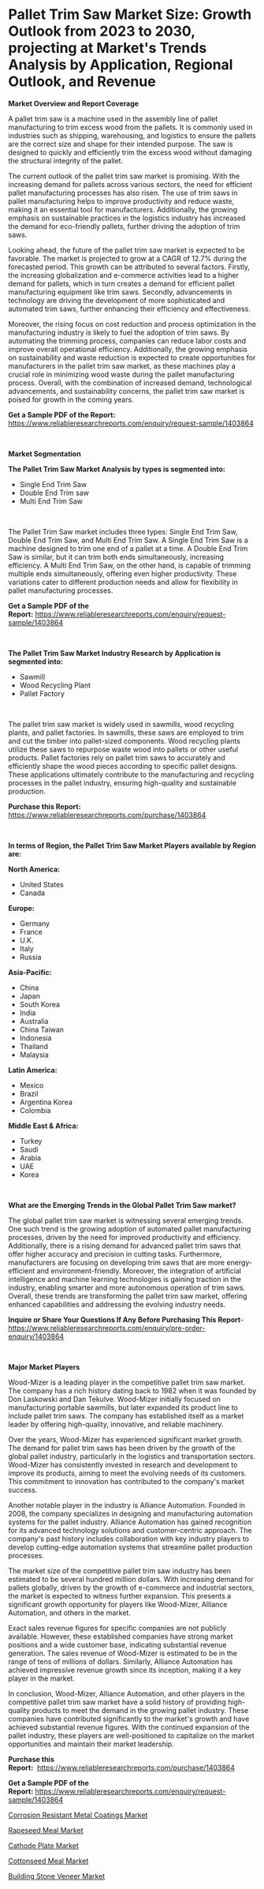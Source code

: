 <p><h1>Pallet Trim Saw Market Size: Growth Outlook from 2023 to 2030, projecting at Market's Trends Analysis by Application, Regional Outlook, and Revenue</h1></p><p><strong>Market Overview and Report Coverage</strong></p>
<p><p>A pallet trim saw is a machine used in the assembly line of pallet manufacturing to trim excess wood from the pallets. It is commonly used in industries such as shipping, warehousing, and logistics to ensure the pallets are the correct size and shape for their intended purpose. The saw is designed to quickly and efficiently trim the excess wood without damaging the structural integrity of the pallet.</p><p>The current outlook of the pallet trim saw market is promising. With the increasing demand for pallets across various sectors, the need for efficient pallet manufacturing processes has also risen. The use of trim saws in pallet manufacturing helps to improve productivity and reduce waste, making it an essential tool for manufacturers. Additionally, the growing emphasis on sustainable practices in the logistics industry has increased the demand for eco-friendly pallets, further driving the adoption of trim saws.</p><p>Looking ahead, the future of the pallet trim saw market is expected to be favorable. The market is projected to grow at a CAGR of 12.7% during the forecasted period. This growth can be attributed to several factors. Firstly, the increasing globalization and e-commerce activities lead to a higher demand for pallets, which in turn creates a demand for efficient pallet manufacturing equipment like trim saws. Secondly, advancements in technology are driving the development of more sophisticated and automated trim saws, further enhancing their efficiency and effectiveness.</p><p>Moreover, the rising focus on cost reduction and process optimization in the manufacturing industry is likely to fuel the adoption of trim saws. By automating the trimming process, companies can reduce labor costs and improve overall operational efficiency. Additionally, the growing emphasis on sustainability and waste reduction is expected to create opportunities for manufacturers in the pallet trim saw market, as these machines play a crucial role in minimizing wood waste during the pallet manufacturing process. Overall, with the combination of increased demand, technological advancements, and sustainability concerns, the pallet trim saw market is poised for growth in the coming years.</p></p>
<p><strong>Get a Sample PDF of the Report:</strong> <a href="https://www.reliableresearchreports.com/enquiry/request-sample/1403864">https://www.reliableresearchreports.com/enquiry/request-sample/1403864</a></p>
<p>&nbsp;</p>
<p><strong>Market Segmentation</strong></p>
<p><strong>The Pallet Trim Saw Market Analysis by types is segmented into:</strong></p>
<p><ul><li>Single End Trim Saw</li><li>Double End Trim saw</li><li>Multi End Trim Saw</li></ul></p>
<p>&nbsp;</p>
<p><p>The Pallet Trim Saw market includes three types: Single End Trim Saw, Double End Trim Saw, and Multi End Trim Saw. A Single End Trim Saw is a machine designed to trim one end of a pallet at a time. A Double End Trim Saw is similar, but it can trim both ends simultaneously, increasing efficiency. A Multi End Trim Saw, on the other hand, is capable of trimming multiple ends simultaneously, offering even higher productivity. These variations cater to different production needs and allow for flexibility in pallet manufacturing processes.</p></p>
<p><strong>Get a Sample PDF of the Report:</strong>&nbsp;<a href="https://www.reliableresearchreports.com/enquiry/request-sample/1403864">https://www.reliableresearchreports.com/enquiry/request-sample/1403864</a></p>
<p>&nbsp;</p>
<p><strong>The Pallet Trim Saw Market Industry Research by Application is segmented into:</strong></p>
<p><ul><li>Sawmill</li><li>Wood Recycling Plant</li><li>Pallet Factory</li></ul></p>
<p>&nbsp;</p>
<p><p>The pallet trim saw market is widely used in sawmills, wood recycling plants, and pallet factories. In sawmills, these saws are employed to trim and cut the timber into pallet-sized components. Wood recycling plants utilize these saws to repurpose waste wood into pallets or other useful products. Pallet factories rely on pallet trim saws to accurately and efficiently shape the wood pieces according to specific pallet designs. These applications ultimately contribute to the manufacturing and recycling processes in the pallet industry, ensuring high-quality and sustainable production.</p></p>
<p><strong>Purchase this Report:</strong>&nbsp; <a href="https://www.reliableresearchreports.com/purchase/1403864">https://www.reliableresearchreports.com/purchase/1403864</a></p>
<p>&nbsp;</p>
<p><strong>In terms of Region, the Pallet Trim Saw Market Players available by Region are:</strong></p>
<p>
    <p> <strong> North America: </strong>
        <ul>
            <li>United States</li>
            <li>Canada</li>
        </ul>
        </p> 
    <p> <strong> Europe: </strong>
        <ul>
            <li>Germany</li>
            <li>France</li>
            <li>U.K.</li>
            <li>Italy</li>
            <li>Russia</li>
        </ul>
        </p> 
    <p> <strong> Asia-Pacific: </strong>
        <ul>
            <li>China</li>
            <li>Japan</li>
            <li>South Korea</li>
            <li>India</li>
            <li>Australia</li>
            <li>China Taiwan</li>
            <li>Indonesia</li>
            <li>Thailand</li>
            <li>Malaysia</li>
        </ul>
        </p> 
    <p> <strong> Latin America: </strong>
        <ul>
            <li>Mexico</li>
            <li>Brazil</li>
            <li>Argentina Korea</li>
            <li>Colombia</li>
        </ul>
        </p> 
    <p> <strong> Middle East & Africa: </strong>
        <ul>
            <li>Turkey</li>
            <li>Saudi</li>
            <li>Arabia</li>
            <li>UAE</li>
            <li>Korea</li>
        </ul>
    </p>
    </p>
<p>&nbsp;</p>
<p><strong>What are the Emerging Trends in the Global Pallet Trim Saw market?</strong></p>
<p><p>The global pallet trim saw market is witnessing several emerging trends. One such trend is the growing adoption of automated pallet manufacturing processes, driven by the need for improved productivity and efficiency. Additionally, there is a rising demand for advanced pallet trim saws that offer higher accuracy and precision in cutting tasks. Furthermore, manufacturers are focusing on developing trim saws that are more energy-efficient and environment-friendly. Moreover, the integration of artificial intelligence and machine learning technologies is gaining traction in the industry, enabling smarter and more autonomous operation of trim saws. Overall, these trends are transforming the pallet trim saw market, offering enhanced capabilities and addressing the evolving industry needs.</p></p>
<p><strong>Inquire or Share Your Questions If Any Before Purchasing This Report</strong>- <a href="https://www.reliableresearchreports.com/enquiry/pre-order-enquiry/1403864">https://www.reliableresearchreports.com/enquiry/pre-order-enquiry/1403864</a></p>
<p>&nbsp;</p>
<p><strong>Major Market Players</strong></p>
<p><p>Wood-Mizer is a leading player in the competitive pallet trim saw market. The company has a rich history dating back to 1982 when it was founded by Don Laskowski and Dan Tekulve. Wood-Mizer initially focused on manufacturing portable sawmills, but later expanded its product line to include pallet trim saws. The company has established itself as a market leader by offering high-quality, innovative, and reliable machinery.</p><p>Over the years, Wood-Mizer has experienced significant market growth. The demand for pallet trim saws has been driven by the growth of the global pallet industry, particularly in the logistics and transportation sectors. Wood-Mizer has consistently invested in research and development to improve its products, aiming to meet the evolving needs of its customers. This commitment to innovation has contributed to the company's market success.</p><p>Another notable player in the industry is Alliance Automation. Founded in 2008, the company specializes in designing and manufacturing automation systems for the pallet industry. Alliance Automation has gained recognition for its advanced technology solutions and customer-centric approach. The company's past history includes collaboration with key industry players to develop cutting-edge automation systems that streamline pallet production processes.</p><p>The market size of the competitive pallet trim saw industry has been estimated to be several hundred million dollars. With increasing demand for pallets globally, driven by the growth of e-commerce and industrial sectors, the market is expected to witness further expansion. This presents a significant growth opportunity for players like Wood-Mizer, Alliance Automation, and others in the market.</p><p>Exact sales revenue figures for specific companies are not publicly available. However, these established companies have strong market positions and a wide customer base, indicating substantial revenue generation. The sales revenue of Wood-Mizer is estimated to be in the range of tens of millions of dollars. Similarly, Alliance Automation has achieved impressive revenue growth since its inception, making it a key player in the market.</p><p>In conclusion, Wood-Mizer, Alliance Automation, and other players in the competitive pallet trim saw market have a solid history of providing high-quality products to meet the demand in the growing pallet industry. These companies have contributed significantly to the market's growth and have achieved substantial revenue figures. With the continued expansion of the pallet industry, these players are well-positioned to capitalize on the market opportunities and maintain their market leadership.</p></p>
<p><strong>Purchase this Report:</strong>&nbsp;&nbsp;<a href="https://www.reliableresearchreports.com/purchase/1403864">https://www.reliableresearchreports.com/purchase/1403864</a></p>
<p></p>
<p><strong>Get a Sample PDF of the Report:</strong>&nbsp;<a href="https://www.reliableresearchreports.com/enquiry/request-sample/1403864">https://www.reliableresearchreports.com/enquiry/request-sample/1403864</a></p>
<p><p><a href="https://www.linkedin.com/pulse/corrosion-resistant-metal-coatings-market-insights-players-xd0af/">Corrosion Resistant Metal Coatings Market</a></p><p><a href="https://medium.com/@amandagarza17/rapeseed-meal-market-size-market-outlook-and-market-forecast-2023-to-2030-809cc33f53ff">Rapeseed Meal Market</a></p><p><a href="https://www.linkedin.com/pulse/cathode-plate-market-challenges-opportunities-4fbyf/">Cathode Plate Market</a></p><p><a href="https://medium.com/@josephweaver29/cottonseed-meal-nbsp-market-focuses-on-market-share-size-and-projected-forecast-till-2030-9ad5130d6dba">Cottonseed Meal Market</a></p><p><a href="https://www.linkedin.com/pulse/building-stone-veneer-market-research-report-provides-thorough-xg3rf/">Building Stone Veneer Market</a></p></p>